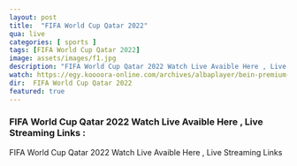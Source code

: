 ```yaml
---
layout: post
title:  "FIFA World Cup Qatar 2022"
qua: live
categories: [ sports ]
tags: [FIFA World Cup Qatar 2022]
image: assets/images/f1.jpg
description: "FIFA World Cup Qatar 2022 Watch Live Avaible Here , Live Streaming Links "
watch: https://egy.koooora-online.com/archives/albaplayer/bein-premium-1hd?serv=5
dir:  FIFA World Cup Qatar 2022
featured: true
---
```


### FIFA World Cup Qatar 2022 Watch Live Avaible Here , Live Streaming Links :
FIFA World Cup Qatar 2022 Watch Live Avaible Here , Live Streaming Links 

